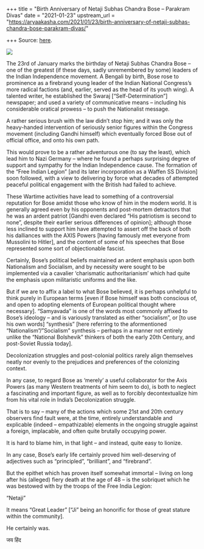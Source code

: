 +++
title = "Birth Anniversary of Netaji Subhas Chandra Bose – Parakram Divas"
date = "2021-01-23"
upstream_url = "https://aryaakasha.com/2021/01/23/birth-anniversary-of-netaji-subhas-chandra-bose-parakram-divas/"

+++
Source: [here](https://aryaakasha.com/2021/01/23/birth-anniversary-of-netaji-subhas-chandra-bose-parakram-divas/).

![](https://aryaakasha.files.wordpress.com/2021/01/141736729_10164678717745574_2345420932397710544_n.jpg?w=460)

The 23rd of January marks the birthday of Netaji Subhas Chandra Bose –
one of the greatest (if these days, sadly unremembered by some) leaders
of the Indian Independence movement. A Bengali by birth, Bose rose to
prominence as a firebrand young leader of the Indian National Congress’s
more radical factions (and, earlier, served as the head of its youth
wing). A talented writer, he established the Swaraj
\[“Self-Determination”\] newspaper; and used a variety of communicative
means – including his considerable oratical prowess – to push the
Nationalist message.

A rather serious brush with the law didn’t stop him; and it was only the
heavy-handed intervention of seriously senior figures within the
Congress movement (including Gandhi himself) which eventually forced
Bose out of official office, and onto his own path.

This would prove to be a rather adventurous one (to say the least),
which lead him to Nazi Germany – where he found a perhaps surprising
degree of support and sympathy for the Indian Independence cause. The
formation of the “Free Indian Legion” \[and its later incorporation as a
Waffen SS Division\] soon followed, with a view to delivering by force
what decades of attempted peaceful political engagement with the British
had failed to achieve.

These Wartime activities have lead to something of a controversial
reputation for Bose amidst those who know of him in the modern world. It
is generally agreed even by his opponents and post-mortem detractors
that he was an ardent patriot \[Gandhi even declared “His patriotism is
second to none”, despite their earlier serious differences of opinion\];
although those less inclined to support him have attempted to assert off
the back of both his dalliances with the AXIS Powers \[having famously
met everyone from Mussolini to Hitler\], and the content of some of his
speeches that Bose represented some sort of objectionable fascist.

Certainly, Bose’s political beliefs maintained an ardent emphasis upon
both Nationalism and Socialism, and by necessity were sought to be
implemented via a cavalier ‘charismatic authoritarianism’ which had
quite the emphasis upon militaristic uniforms and the like.

But if we are to affix a label to what Bose believed, it is perhaps
unhelpful to think purely in European terms \[even if Bose himself was
both conscious of, and open to adopting elements of European political
thought where necessary\]. “Samyavada” is one of the words most commonly
affixed to Bose’s ideology – and is variously translated as either
“socialism”, or \[to use his own words\] “synthesis” \[here referring to
the aformentioned “Nationalism”/”Socialism” synthesis – perhaps in a
manner not entirely unlike the “National Bolshevik” thinkers of both the
early 20th Century, and post-Soviet Russia today\].

Decolonization struggles and post-colonial politics rarely align
themselves neatly nor evenly to the prejudices and preferences of the
colonizing context.

In any case, to regard Bose as ‘merely’ a useful collaborator for the
Axis Powers (as many Western treatments of him seem to do), is both to
neglect a fascinating and important figure, as well as to forcibly
decontextualize him from his vital role in India’s Decolonization
struggle.

That is to say – many of the actions which some 21st and 20th century
observers find fault were, at the time, entirely understandable and
explicable (indeed – empathizable) elements in the ongoing struggle
against a foreign, implacable, and often quite brutally occupying power.

It is hard to blame him, in that light – and instead, quite easy to
lionize.

In any case, Bose’s early life certainly proved him well-deserving of
adjectives such as “principled”, “brilliant”, and “firebrand”.

But the epithet which has proven itself somewhat immortal – living on
long after his (alleged) fiery death at the age of 48 – is the sobriquet
which he was bestowed with by the troops of the Free India Legion:

“Netaji”

It means “Great Leader” \[“Ji” being an honorific for those of great
stature within the community\].

He certainly was.

जय हिंद
